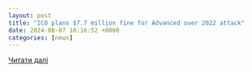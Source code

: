 ```yaml
---
layout: post
title: "ICO plans $7.7 million fine for Advanced over 2022 attack"
date: 2024-08-07 10:16:52 +0000
categories: [news]
---
```


[Читати далі](https://www.theregister.com/2024/08/07/ico_plans_to_fine_nhs/)
